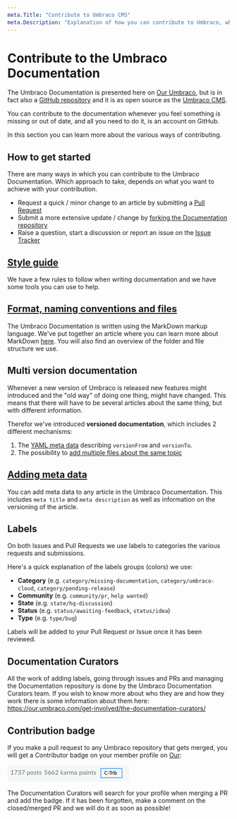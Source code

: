 ```yaml
---
meta.Title: "Contribute to Umbraco CMS"
meta.Description: "Explanation of how you can contribute to Umbraco, what the process is like and what things to keep in mind when contributing."
---
```

# Contribute to the Umbraco Documentation

The Umbraco Documentation is presented here on [Our Umbraco](https://our.umbraco.com/documentation), but is in fact also a [GitHub repository](https://github.com/umbraco/UmbracoDocs) and it is as open source as the [Umbraco CMS](https://github.com/umbraco/Umbraco-CMS).

You can contribute to the documentation whenever you feel something is missing or out of date, and all you need to do it, is an account on GitHub.

In this section you can learn more about the various ways of contributing.

## How to get started

There are many ways in which you can contribute to the Umbraco Documentation. Which approach to take, depends on what you want to achieve with your contribution.

* Request a quick / minor change to an article by submitting a [Pull Request](Pull-Requests/#option-1-creating-a-pr-directly-on-github)
* Submit a more extensive update / change by [forking the Documentation repository](Pull-Requests/#options-2-creating-a-pr-through-a-fork)
* Raise a question, start a discussion or report an issue on the [Issue Tracker](Issues/)

## [Style guide](Style-Guide/index.md)

We have a few rules to follow when writing documentation and we have some tools you can use to help.

## [Format, naming conventions and files](Markdown-Conventions)

The Umbraco Documentation is written using the MarkDown markup language. We've put together an article where you can learn more about MarkDown [here](https://our.umbraco.com/Documentation/Contribute/Markdown-Conventions). You will also find an overview of the folder and file structure we use.

## Multi version documentation

Whenever a new version of Umbraco is released new features might introduced and the "old way" of doing one thing, might have changed. This means that there will have to be several articles about the same thing, but with different information.

Therefor we've introduced **versioned documentation**, which includes 2 different mechanisms:

1. The [YAML meta data](Adding-Metadata/index.md) describing `versionFrom` and `versionTo`.
2. The possibility to [add multiple files about the same topic](File-Naming-Conventions/index.md)

## [Adding meta data](Adding-Metadata/index.md)

You can add meta data to any article in the Umbraco Documentation. This includes `meta title` and `meta description` as well as information on the versioning of the article.

## Labels

On both Issues and Pull Requests we use labels to categories the various requests and submissions.

Here's a quick explanation of the labels groups (colors) we use:

* **Category** (e.g. `category/missing-documentation`, `category/umbraco-cloud`, `category/pending-release`)
* **Community** (e.g. `community/pr`, `help wanted`)
* **State** (e.g. `state/hq-discussion`)
* **Status** (e.g. `status/awaiting-feedback`, `status/idea`)
* **Type** (e.g. `type/bug`)

Labels will be added to your Pull Request or Issue once it has been reviewed.

## Documentation Curators

All the work of adding labels, going through issues and PRs and managing the Documentation repository is done by the Umbraco Documentation Curators team. If you wish to know more about who they are and how they work there is some information about them here: https://our.umbraco.com/get-involved/the-documentation-curators/

## Contribution badge

If you make a pull request to any Umbraco repository that gets merged, you will get a Contributor badge on your member profile on [Our](https://our.umbraco.com):

![Contributor badge on Our](images/c-trib-badge.png)

The Documentation Curators will search for your profile when merging a PR and add the badge.
If it has been forgotten, make a comment on the closed/merged PR and we will do it as soon as possible!
